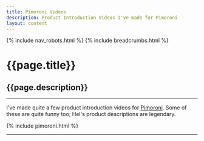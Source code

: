 ```yaml
---
title: Pimoroni Videos
description: Product Introduction Videos I've made for Pimoroni
layout: content
---
```


{% include nav_robots.html %}
{% include breadcrumbs.html %}

# {{page.title}}

## {{page.description}}

---

I've made quite a few product introduction videos for [Pimoroni](https://shop.pimoroni.com). Some of these are quite funny too; Hel's product descriptions are legendary.

{% include pimoroni.html %}

---
